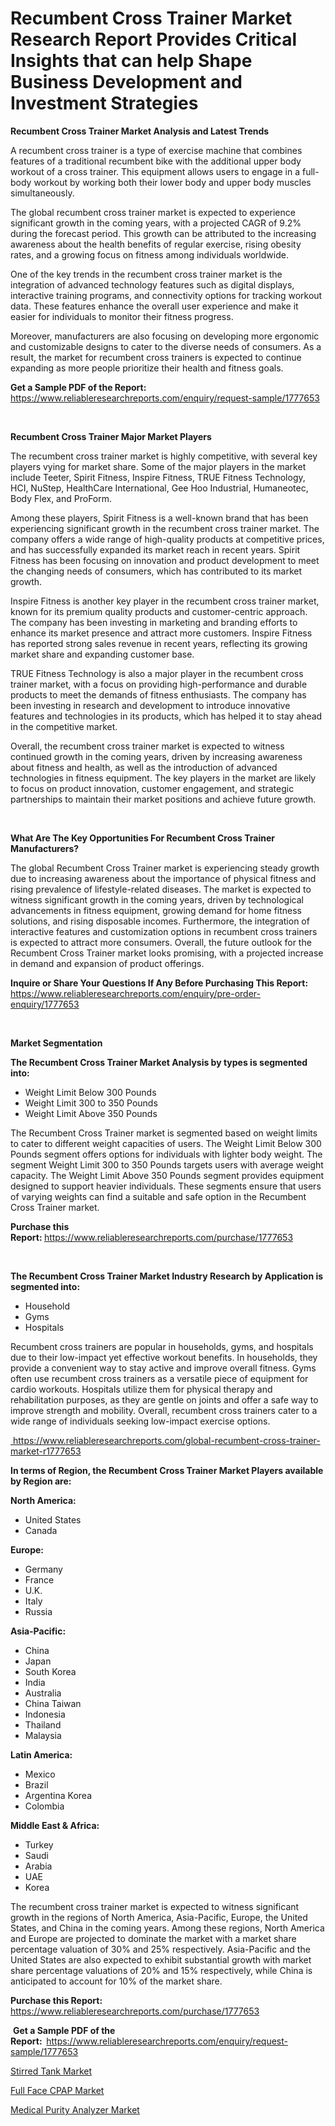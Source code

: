<p><h1>Recumbent Cross Trainer Market Research Report Provides Critical Insights that can help Shape Business Development and Investment Strategies</h1></p><p><strong>Recumbent Cross Trainer Market Analysis and Latest Trends</strong></p>
<p><p>A recumbent cross trainer is a type of exercise machine that combines features of a traditional recumbent bike with the additional upper body workout of a cross trainer. This equipment allows users to engage in a full-body workout by working both their lower body and upper body muscles simultaneously.</p><p>The global recumbent cross trainer market is expected to experience significant growth in the coming years, with a projected CAGR of 9.2% during the forecast period. This growth can be attributed to the increasing awareness about the health benefits of regular exercise, rising obesity rates, and a growing focus on fitness among individuals worldwide.</p><p>One of the key trends in the recumbent cross trainer market is the integration of advanced technology features such as digital displays, interactive training programs, and connectivity options for tracking workout data. These features enhance the overall user experience and make it easier for individuals to monitor their fitness progress.</p><p>Moreover, manufacturers are also focusing on developing more ergonomic and customizable designs to cater to the diverse needs of consumers. As a result, the market for recumbent cross trainers is expected to continue expanding as more people prioritize their health and fitness goals.</p></p>
<p><strong>Get a Sample PDF of the Report:&nbsp;</strong> <a href="https://www.reliableresearchreports.com/enquiry/request-sample/1777653">https://www.reliableresearchreports.com/enquiry/request-sample/1777653</a></p>
<p>&nbsp;</p>
<p><strong>Recumbent Cross Trainer Major Market Players</strong></p>
<p><p>The recumbent cross trainer market is highly competitive, with several key players vying for market share. Some of the major players in the market include Teeter, Spirit Fitness, Inspire Fitness, TRUE Fitness Technology, HCI, NuStep, HealthCare International, Gee Hoo Industrial, Humaneotec, Body Flex, and ProForm.</p><p>Among these players, Spirit Fitness is a well-known brand that has been experiencing significant growth in the recumbent cross trainer market. The company offers a wide range of high-quality products at competitive prices, and has successfully expanded its market reach in recent years. Spirit Fitness has been focusing on innovation and product development to meet the changing needs of consumers, which has contributed to its market growth.</p><p>Inspire Fitness is another key player in the recumbent cross trainer market, known for its premium quality products and customer-centric approach. The company has been investing in marketing and branding efforts to enhance its market presence and attract more customers. Inspire Fitness has reported strong sales revenue in recent years, reflecting its growing market share and expanding customer base.</p><p>TRUE Fitness Technology is also a major player in the recumbent cross trainer market, with a focus on providing high-performance and durable products to meet the demands of fitness enthusiasts. The company has been investing in research and development to introduce innovative features and technologies in its products, which has helped it to stay ahead in the competitive market.</p><p>Overall, the recumbent cross trainer market is expected to witness continued growth in the coming years, driven by increasing awareness about fitness and health, as well as the introduction of advanced technologies in fitness equipment. The key players in the market are likely to focus on product innovation, customer engagement, and strategic partnerships to maintain their market positions and achieve future growth.</p></p>
<p>&nbsp;</p>
<p><strong>What Are The Key Opportunities For Recumbent Cross Trainer Manufacturers?</strong></p>
<p><p>The global Recumbent Cross Trainer market is experiencing steady growth due to increasing awareness about the importance of physical fitness and rising prevalence of lifestyle-related diseases. The market is expected to witness significant growth in the coming years, driven by technological advancements in fitness equipment, growing demand for home fitness solutions, and rising disposable incomes. Furthermore, the integration of interactive features and customization options in recumbent cross trainers is expected to attract more consumers. Overall, the future outlook for the Recumbent Cross Trainer market looks promising, with a projected increase in demand and expansion of product offerings.</p></p>
<p><strong>Inquire or Share Your Questions If Any Before Purchasing This Report:</strong> <a href="https://www.reliableresearchreports.com/enquiry/pre-order-enquiry/1777653">https://www.reliableresearchreports.com/enquiry/pre-order-enquiry/1777653</a></p>
<p>&nbsp;</p>
<p><strong>Market Segmentation</strong></p>
<p><strong>The Recumbent Cross Trainer Market Analysis by types is segmented into:</strong></p>
<p><ul><li>Weight Limit Below 300 Pounds</li><li>Weight Limit 300 to 350 Pounds</li><li>Weight Limit Above 350 Pounds</li></ul></p>
<p><p>The Recumbent Cross Trainer market is segmented based on weight limits to cater to different weight capacities of users. The Weight Limit Below 300 Pounds segment offers options for individuals with lighter body weight. The segment Weight Limit 300 to 350 Pounds targets users with average weight capacity. The Weight Limit Above 350 Pounds segment provides equipment designed to support heavier individuals. These segments ensure that users of varying weights can find a suitable and safe option in the Recumbent Cross Trainer market.</p></p>
<p><strong>Purchase this Report:&nbsp;</strong><a href="https://www.reliableresearchreports.com/purchase/1777653">https://www.reliableresearchreports.com/purchase/1777653</a></p>
<p>&nbsp;</p>
<p><strong>The Recumbent Cross Trainer Market Industry Research by Application is segmented into:</strong></p>
<p><ul><li>Household</li><li>Gyms</li><li>Hospitals</li></ul></p>
<p><p>Recumbent cross trainers are popular in households, gyms, and hospitals due to their low-impact yet effective workout benefits. In households, they provide a convenient way to stay active and improve overall fitness. Gyms often use recumbent cross trainers as a versatile piece of equipment for cardio workouts. Hospitals utilize them for physical therapy and rehabilitation purposes, as they are gentle on joints and offer a safe way to improve strength and mobility. Overall, recumbent cross trainers cater to a wide range of individuals seeking low-impact exercise options.</p></p>
<p><a href="https://www.reliableresearchreports.com/global-recumbent-cross-trainer-market-r1777653">&nbsp;https://www.reliableresearchreports.com/global-recumbent-cross-trainer-market-r1777653</a></p>
<p><strong>In terms of Region, the Recumbent Cross Trainer Market Players available by Region are:</strong></p>
<p>
    <p> <strong> North America: </strong>
        <ul>
            <li>United States</li>
            <li>Canada</li>
        </ul>
        </p> 
    <p> <strong> Europe: </strong>
        <ul>
            <li>Germany</li>
            <li>France</li>
            <li>U.K.</li>
            <li>Italy</li>
            <li>Russia</li>
        </ul>
        </p> 
    <p> <strong> Asia-Pacific: </strong>
        <ul>
            <li>China</li>
            <li>Japan</li>
            <li>South Korea</li>
            <li>India</li>
            <li>Australia</li>
            <li>China Taiwan</li>
            <li>Indonesia</li>
            <li>Thailand</li>
            <li>Malaysia</li>
        </ul>
        </p> 
    <p> <strong> Latin America: </strong>
        <ul>
            <li>Mexico</li>
            <li>Brazil</li>
            <li>Argentina Korea</li>
            <li>Colombia</li>
        </ul>
        </p> 
    <p> <strong> Middle East & Africa: </strong>
        <ul>
            <li>Turkey</li>
            <li>Saudi</li>
            <li>Arabia</li>
            <li>UAE</li>
            <li>Korea</li>
        </ul>
    </p>
    </p>
<p><p>The recumbent cross trainer market is expected to witness significant growth in the regions of North America, Asia-Pacific, Europe, the United States, and China in the coming years. Among these regions, North America and Europe are projected to dominate the market with a market share percentage valuation of 30% and 25% respectively. Asia-Pacific and the United States are also expected to exhibit substantial growth with market share percentage valuations of 20% and 15% respectively, while China is anticipated to account for 10% of the market share.</p></p>
<p><strong>Purchase this Report: </strong><a href="https://www.reliableresearchreports.com/purchase/1777653">https://www.reliableresearchreports.com/purchase/1777653</a></p>
<p>&nbsp;<strong>Get a Sample PDF of the Report:&nbsp;&nbsp;</strong><a href="https://www.reliableresearchreports.com/enquiry/request-sample/1777653">https://www.reliableresearchreports.com/enquiry/request-sample/1777653</a></p>
<p><strong></strong></p>
<p><p><a href="https://github.com/nicholepatriciadoylenwnrjr0/Market-Research-Report-List-2/blob/main/stirred-tank-market.md">Stirred Tank Market</a></p><p><a href="https://www.linkedin.com/pulse/full-face-cpap-market-insights-cagr-trends-growth-strategies-vku3e?trackingId=f%2BUfSSlp9PIX4MXh81j%2BmA%3D%3D">Full Face CPAP Market</a></p><p><a href="https://www.linkedin.com/pulse/medical-purity-analyzer-market-outlook-industry-overview-forecast-z1x3e?trackingId=d%2Bo3qjFzjtPN4V4OL0Br7A%3D%3D">Medical Purity Analyzer Market</a></p></p>